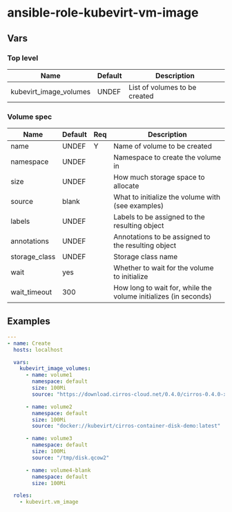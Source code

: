 # ansible-role-kubevirt-vm-image

## Vars

### Top level

| Name                   | Default | Description |
| ---------------------- | ------- | ----------- |
| kubevirt_image_volumes | UNDEF   | List of volumes to be created |

### Volume spec

| Name            | Default | Req | Description |
| --------------- | --------| --- | ----------- |
| name            | UNDEF   |  Y  | Name of volume to be created |
| namespace       | UNDEF   |     | Namespace to create the volume in |
| size            | UNDEF   |     | How much storage space to allocate |
| source          | blank   |     | What to initialize the volume with (see examples) |
| labels          | UNDEF   |     | Labels to be assigned to the resulting object |
| annotations     | UNDEF   |     | Annotations to be assigned to the resulting object |
| storage_class   | UNDEF   |     | Storage class name |
| wait            | yes     |     | Whether to wait for the volume to initialize |
| wait_timeout    | 300     |     | How long to wait for, while the volume initializes (in seconds) |

## Examples

```yaml
---
- name: Create 
  hosts: localhost

  vars:
    kubevirt_image_volumes:
      - name: volume1
        namespace: default
        size: 100Mi
        source: "https://download.cirros-cloud.net/0.4.0/cirros-0.4.0-x86_64-disk.img"

      - name: volume2
        namespace: default
        size: 100Mi
        source: "docker://kubevirt/cirros-container-disk-demo:latest"

      - name: volume3
        namespace: default
        size: 100Mi
        source: "/tmp/disk.qcow2"

      - name: volume4-blank
        namespace: default
        size: 100Mi

  roles:
    - kubevirt.vm_image
```


<!-- vim: set et ts=2 sw=2: -->
